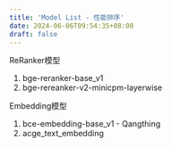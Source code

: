 ```yaml
---
title: 'Model List - 性能排序'
date: 2024-06-06T09:54:35+08:00
draft: false
---
```

ReRanker模型

1. bge-reranker-base_v1
2. bge-rereanker-v2-minicpm-layerwise

Embedding模型

1. bce-embedding-base_v1 - Qangthing
2. acge_text_embedding